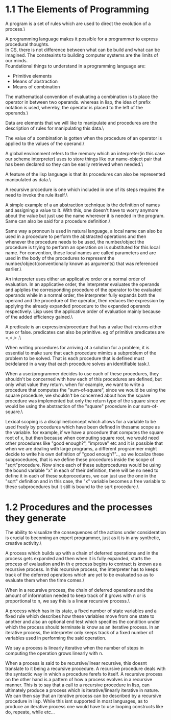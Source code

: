 # 1.1 The Elements of Programming

A program is a set of rules which are used to direct the evolution of a process.\

A programming language makes it possible for a programmer to express procedural thoughts.\
In CS, there is not difference between what can be build and what can be imagined. The consteaints to building computer systems are the limits of our minds.\
Foundational things to understand in a programming language are:
- Primitive elements
- Means of abstraction
- Means of combination

The mathematical convention of evaluating a combination is to place the operator in between two operands. whereas in lisp, the idea of prefix notation is used, whereby, the operator is placed to the left of the operands.\

Data are elements that we will like to manipulate and procedures are the description of rules for manipulating this data.\

The value of a combination is gotten when the procedure of an operator is applied to the values of the operand.\

A global environment refers to the memory which an interpreter(in this case our scheme interpreter) uses to store things like our name-object pair that has been declared so they can be easily retrieved when needed.\

A feature of the lisp language is that its procedures can also be represented manipulated as data.\

A recursive procedure is one which included in one of its steps requires the need to invoke the rule itself.\

A simple example of a an abstraction technique is the definition of names and assigning a value to it. With this, one doesn't have to worry anymore about the value but just use the name wherever it is needed in the program. Same can also be said for a procedure definition.\

Same way a pronoun is used in natural language, a local name can also be used in a procedure to perform the abstracted operations and then whenever the procedure needs to be used, the number/object the procedure is trying to perform an operation on is substituted for this local name. For convention, these local names are called parameters and are used in the body of the procedures to represent the number/object(conventionally known as arguments) that was referenced earlier.\

An interpreter uses either an applicative order or a normal order of evaluation. In an applicative order, the interpreter evaluates the operands and aplplies the corresponding procedure of the operator to the evaluated operands while in a normal order, the interpreter fully expands both the operand and the procedure of the operator, then reduces the expression by applying the already expanded procedure to the expanded operands respectively. Lisp uses the applicative order of evaluation mainly because of the added efficiency gained.\

A predicate is an expression/procedure that has a value that returns either true or false. predicates can also be primitive. eg of primitive predicates are =,<,> .\

When writing procedures for arriving at a solution for a problem, it is essential to make sure that each procedure mimics a subproblem of the problem to be solved. That is each procedure that is defined must be/delared in a way that each procedure solves an identifiable task.\

When a user/programmer decides to use each of these procedures, they shouldn't be concerned with how each of this procedures are defined, but only what value they return. when for example, we want to write a procedure that computes the "sum-of-square", since we would be using the square procedure, we shouldn't be concerned about how the square procedure was implemented but only the return type of the square since we would be using the abstraction of the "square" procedure in our sum-of-square.\

Lexical scoping is a discipline/concept which allows for a variable to be used freely by procedures which have been defined in thesame scope as the variable. for example, if we have a procedure that computes the square root of x, but then because when computing square root, we would need other procedures like "good enough?", "improve" etc and it is possible that when we are dealing with large programs, a different programmer might decide to write his own definition of "good enough?".., so we localize these subprocedures, that is we define these procedures inside the scope of "sqrt"procedure. Now since each of these subprocedures would be using the bound variable "x" in each of their definition, there will be no need to define it in each of these subprocedures, we can just use the one in the "sqrt" definition and in this case, the "x" variable becomes a free variable to these subprocedures but it still is bound to the sqrt procedure.\


# 1.2 Procedures and the processes they generate

The ability to visualize the consequences of the actions under consideration is crucial to becoming an expert programmer, just as it is in any synthetic, creative activity.\

A process which builds up with a chain of deferred operations and in the process gets expanded and then when it is fully expanded, starts the process of evaluation and in th
e process begins to contract is known as a recursive process. In this recursive process, the interpreter has to keeps track of the deferred operations which are yet to be evaluated so as to evaluate them when the time comes.\

When in a recursive process, the chain of deferred operations and the amount of information needed to keep track of it grows with n or is proportional to n, we say this is a linear recursive process.\

A process which has in its state, a fixed number of state variables and a fixed rule which describes how these variables move from one state to another and also an optional end test which specifies the condition under which the process should terminate is know as an iterative process. In an iterative process, the interpreter only keeps track of a fixed number of variables used in performing the said operation.
 
We say a process is linearly iterative when the number of steps in computing the operation grows linearly with n.
 
When a process is said to be recursive/linear recursive, this doesnt translate to it being a recursive procedure. A recursive procedure deals with the syntactic way in which a procedure ferefs to itself. A recursive process on the other hand is a pattern of how a process evolves in a recursive manner.
This is to say that a call to a recursive procedure in lisp, can ultimately produce a process which is iterative/linearly iterative in nature. We can then say that an iterative process can be described by a recursive procedure in lisp.
While this isnt supported in most languages, as to produce an iterative process one would have to use looping constructs like do, repeate, while etc...
 

